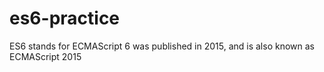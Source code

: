 # es6-practice
ES6 stands for ECMAScript 6 was published in 2015, and is also known as ECMAScript 2015
